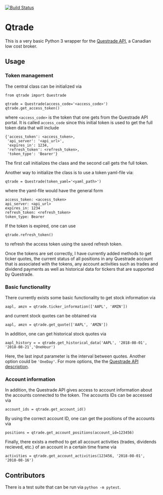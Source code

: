 [![Build Status](https://travis-ci.com/jborchma/qtrade.svg?branch=master)](https://travis-ci.com/jborchma/qtrade)

# Qtrade

This is a very basic Python 3 wrapper for the [Questrade API](https://www.questrade.com/api/documentation/getting-started), a Canadian low cost broker.

## Usage


### Token management

The central class can be initialized via

```
from qtrade import Questrade

qtrade = Questrade(access_code='<access_code>')
qtrade.get_access_token()
```
where `<access_code>` is the token that one gets from the Questrade API portal. It is called
`access_code` since this initial token is used to get the full token data that will include
```
{'access_token': <access_token>,
 'api_server': '<api_url>',
 'expires_in': 1234,
 'refresh_token': <refresh_token>,
 'token_type': 'Bearer'}
 ```

The first call initializes the class and the second call gets the full token.

Another way to initialize the class is to use a token yaml-file via:
```
qtrade = Questrade(token_yaml='<yaml_path>')
```
where the yaml-file would have the general form
```
access_token: <access_token>
api_server: <api_url>
expires_in: 1234
refresh_token: <refresh_token>
token_type: Bearer
```

If the token is expired, one can use
```
qtrade.refresh_token()
```
to refresh the access token using the saved refresh token.

Once the tokens are set correctly, I have currently added methods to get ticker quotes, the
current status of all positions in any Questrade account that is associated with the tokens,
any account activities such as trades and dividend payments as well as historical data for
tickers that are supported by Questrade.

### Basic functionality

There currently exists some basic functionality to get stock information via

```
aapl, amzn = qtrade.ticker_information(['AAPL', 'AMZN'])
```

and current stock quotes can be obtained via

```
aapl, amzn = qtrade.get_quote(['AAPL', 'AMZN'])
```

In addition, one can get historical stock quotes via

```
aapl_history = = qtrade.get_historical_data('AAPL', '2018-08-01', '2018-08-21','OneHour')
```

Here, the last input parameter is the interval between quotes. Another option could be `'OneDay'`. For more options, the the [Questrade API description](http://www.questrade.com/api/documentation/rest-operations/enumerations/enumerations#historical-data-granularity).

### Account information

In addition, the Questrade API gives access to account information about the accounts connected to
the token. The accounts IDs can be accessed via

```
account_ids = qtrade.get_account_id()
```

By using the correct account ID, one can get the positions of the accounts via

```
positions = qtrade.get_account_positions(account_id=123456)
```

Finally, there exists a method to get all account activities (trades, dividends recieved, etc.) of
an account in a certain time frame via

```
activities = qtrade.get_account_activities(123456, '2018-08-01', '2018-08-16')
```


## Contributors

There is a test suite that can be run via `python -m pytest`.
